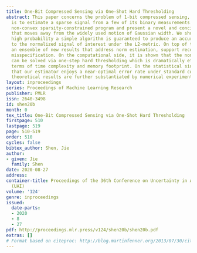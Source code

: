 ```yaml
---
title: One-Bit Compressed Sensing via One-Shot Hard Thresholding
abstract: This paper concerns the problem of 1-bit compressed sensing, where the goal
  is to estimate a sparse signal from a few of its binary measurements. We study a
  non-convex sparsity-constrained program and present a novel and concise analysis
  that moves away from the widely used notion of Gaussian width. We show that with
  high probability a simple algorithm is guaranteed to produce an accurate approximation
  to the normalized signal of interest under the L2-metric. On top of that, we establish
  an ensemble of new results that address norm estimation, support recovery, and model
  misspecification. On the computational side, it is shown that the non-convex program
  can be solved via one-step hard thresholding which is dramatically efficient in
  terms of time complexity and memory footprint. On the statistical side, it is shown
  that our estimator enjoys a near-optimal error rate under standard conditions. The
  theoretical results are further substantiated by numerical experiments.
layout: inproceedings
series: Proceedings of Machine Learning Research
publisher: PMLR
issn: 2640-3498
id: shen20b
month: 0
tex_title: One-Bit Compressed Sensing via One-Shot Hard Thresholding
firstpage: 510
lastpage: 519
page: 510-519
order: 510
cycles: false
bibtex_author: Shen, Jie
author:
- given: Jie
  family: Shen
date: 2020-08-27
address: 
container-title: Proceedings of the 36th Conference on Uncertainty in Artificial Intelligence
  (UAI)
volume: '124'
genre: inproceedings
issued:
  date-parts:
  - 2020
  - 8
  - 27
pdf: http://proceedings.mlr.press/v124/shen20b/shen20b.pdf
extras: []
# Format based on citeproc: http://blog.martinfenner.org/2013/07/30/citeproc-yaml-for-bibliographies/
---
```

